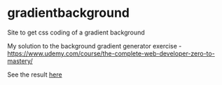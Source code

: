 # gradientbackground
Site to get css coding of a gradient background

My solution to the background gradient generator exercise - https://www.udemy.com/course/the-complete-web-developer-zero-to-mastery/

See the result <a href="https://github.com/vivian-sam/gradientbackground">here</a>
